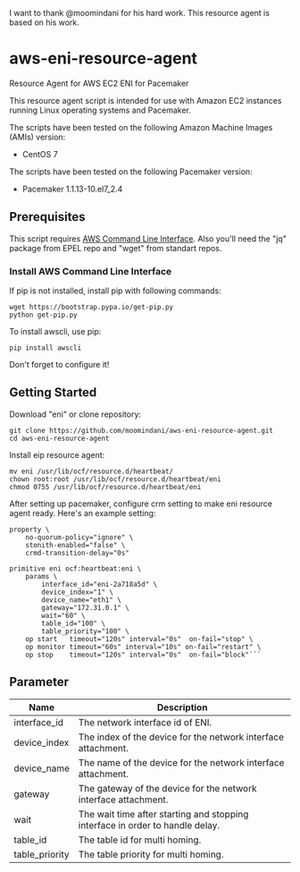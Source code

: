 I want to thank @moomindani for his hard work. This resource agent is based on his work.

# aws-eni-resource-agent

Resource Agent for AWS EC2 ENI for Pacemaker

This resource agent script is intended for use with Amazon EC2 instances running Linux operating systems and Pacemaker.

The scripts have been tested on the following Amazon Machine Images (AMIs) version:

* CentOS 7

The scripts have been tested on the following Pacemaker version:

* Pacemaker 1.1.13-10.el7_2.4

## Prerequisites

This script requires [AWS Command Line Interface](http://aws.amazon.com/cli/).
Also you'll need the "jq" package from EPEL repo and "wget" from standart repos.

### Install AWS Command Line Interface

If pip is not installed, install pip with following commands:
```
wget https://bootstrap.pypa.io/get-pip.py
python get-pip.py
```
To install awscli, use pip:

```
pip install awscli
```

Don't forget to configure it!

## Getting Started

Download "eni" or clone repository:

```
git clone https://github.com/moomindani/aws-eni-resource-agent.git
cd aws-eni-resource-agent
```

Install eip resource agent:

```
mv eni /usr/lib/ocf/resource.d/heartbeat/
chown root:root /usr/lib/ocf/resource.d/heartbeat/eni
chmod 0755 /usr/lib/ocf/resource.d/heartbeat/eni
```

After setting up pacemaker, configure crm setting to make eni resource agent ready.
Here's an example setting:

```
property \
    no-quorum-policy="ignore" \
    stonith-enabled="false" \
    crmd-transition-delay="0s"

primitive eni ocf:heartbeat:eni \
    params \
        interface_id="eni-2a718a5d" \
        device_index="1" \
        device_name="eth1" \
        gateway="172.31.0.1" \
        wait="60" \
        table_id="100" \
        table_priority="100" \
    op start   timeout="120s" interval="0s"  on-fail="stop" \
    op monitor timeout="60s" interval="10s" on-fail="restart" \
    op stop    timeout="120s" interval="0s"  on-fail="block"```

```

## Parameter

Name                       | Description
-------------------------- | -------------------------------------------------
interface_id               | The network interface id of ENI.
device_index               | The index of the device for the network interface attachment.
device_name                | The name of the device for the network interface attachment.
gateway                    | The gateway of the device for the network interface attachment.
wait                       | The wait time after starting and stopping interface in order to handle delay.
table_id                   | The table id for multi homing.
table_priority             | The table priority for multi homing.
